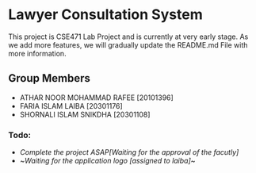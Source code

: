 # Lawyer Consultation System
This project is CSE471 Lab Project and is currently at very early stage.
As we add more features, we will gradually update the README.md File 
with more information.

## Group Members
* ATHAR NOOR MOHAMMAD RAFEE [20101396]
* FARIA ISLAM LAIBA [20301176]
* SHORNALI ISLAM SNIKDHA [20301108]

### Todo:
 * _Complete the project ASAP[Waiting for the approval of the facutly]_
 * ~_Waiting for the application logo [assigned to laiba]_~
